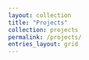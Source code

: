 ```yaml
---
layout: collection
title: "Projects"
collection: projects
permalink: /projects/
entries_layout: grid
---
```

